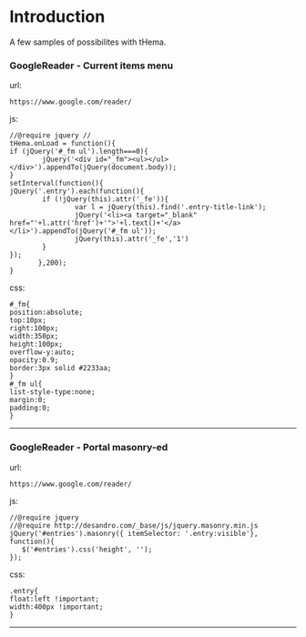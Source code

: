 # Introduction #

A few samples of possibilites with tHema.


### GoogleReader - Current items menu ###
url:
```
https://www.google.com/reader/
```

js:
```
//@require jquery //
tHema.onLoad = function(){
if (jQuery('#_fm ul').length===0){
        jQuery('<div id="_fm"><ul></ul></div>').appendTo(jQuery(document.body));
}
setInterval(function(){
jQuery('.entry').each(function(){
        if (!jQuery(this).attr('_fe')){
                var l = jQuery(this).find('.entry-title-link');
                jQuery('<li><a target="_blank" href="'+l.attr('href')+'">'+l.text()+'</a></li>').appendTo(jQuery('#_fm ul'));
                jQuery(this).attr('_fe','1')
        }
});
	   },200);
}
```

css:
```
#_fm{
position:absolute;
top:10px;
right:100px;
width:350px;
height:100px;
overflow-y:auto;
opacity:0.9;
border:3px solid #2233aa;
}
#_fm ul{
list-style-type:none;
margin:0;
padding:0;
}
```


---




### GoogleReader - Portal masonry-ed ###
url:
```
https://www.google.com/reader/
```

js:
```
//@require jquery
//@require http://desandro.com/_base/js/jquery.masonry.min.js
jQuery('#entries').masonry({ itemSelector: '.entry:visible'}, function(){
   $('#entries').css('height', '');
});
```

css:
```
.entry{
float:left !important;
width:400px !important;
}
```


---




